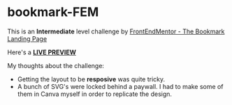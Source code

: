 # bookmark-FEM

This is an **Intermediate** level challenge by [FrontEndMentor - The Bookmark Landing Page](https://www.frontendmentor.io/challenges/bookmark-landing-page-5d0b588a9edda32581d29158)

Here's a **[LIVE PREVIEW](https://ubiquitous-pudding-dabbd5.netlify.app/)**

My thoughts about the challenge:

- Getting the layout to be **resposive** was quite tricky. 
- A bunch of SVG's were locked behind a paywall. I had to make some of them in Canva myself in order to replicate the design.





